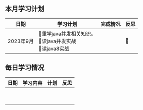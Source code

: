 ## 本月学习计划

| 日期      | 学习计划                                                     | 完成情况 | 反思 |
| --------- | ------------------------------------------------------------ | -------- | ---- |
| 2023年9月 | 🧥重学java并发相关知识。<br/>🥼读java并发实战<br/>🦺读java8实战<br/> |          | 🤔️    |

  

## 每日学习情况

| 日期 | 学习内容 | 计划 | 反思 |
| ---- | -------- | ---- | ---- |
|      |          |      |      |
|      |          |      |      |
|      |          |      |      |
|      |          |      |      |
|      |          |      |      |
|      |          |      |      |
|      |          |      |      |
|      |          |      |      |
|      |          |      |      |

